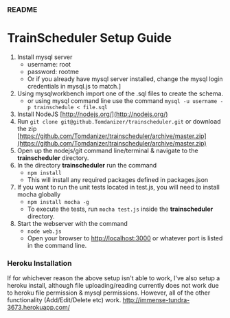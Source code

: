 ### README
# TrainScheduler Setup Guide
1. Install mysql server
   * username: root
   * password: rootme
   * Or if you already have mysql server installed, change the mysql login credentials in mysql.js to match.]
2. Using mysqlworkbench import one of the .sql files to create the schema.
    * or using mysql command line use the command `mysql -u username -p trainschedule < file.sql`
2. Install NodeJS [http://nodejs.org/](http://nodejs.org/)
3. Run `git clone git@github.Tomdanizer/trainscheduler.git` or download the zip [https://github.com/Tomdanizer/trainscheduler/archive/master.zip](https://github.com/Tomdanizer/trainscheduler/archive/master.zip)
4. Open up the nodejs/git command line/terminal & navigate to the **trainscheduler** directory.
5. In the directory **trainscheduler** run the command
   * `npm install`
   * This will install any required packages defined in packages.json
6. If you want to run the unit tests located in test.js, you will need to install mocha globally
   * `npm install mocha -g`
   * To execute the tests, run `mocha test.js` inside the **trainscheduler** directory.
7. Start the webserver with the command
   * `node web.js`
   * Open your browser to [http://localhost:3000](http://localhost:3000) or whatever port is listed in the command line.
   
   
### Heroku Installation
   If for whichever reason the above setup isn't able to work, I've also setup a heroku install, although file uploading/reading currently does not work due to heroku file permission & mysql permissions.
   However, all of the other functionality (Add/Edit/Delete etc) work.
   http://immense-tundra-3673.herokuapp.com/
